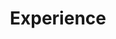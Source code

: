 ---
# An instance of the Experience widget.
# Documentation: https://wowchemy.com/docs/page-builder/
widget: experience

# This file represents a page section.
headless: true

# Order that this section appears on the page.
weight: 40

title: Experience
subtitle:

# Date format for experience
#   Refer to https://wowchemy.com/docs/customization/#date-format
date_format: Jan 2006

# Experiences.
#   Add/remove as many `experience` items below as you like.
#   Required fields are `title`, `company`, and `date_start`.
#   Leave `date_end` empty if it's your current employer.
#   Begin multi-line descriptions with YAML's `|2-` multi-line prefix.

experience:

  - title: Research Consultant
    company: Center for Open Science
    company_url: ''
    location: USA
    date_start: '2021-05-01'
    date_end: ''
    description: |2-
        Research Consultant on the SCORE Project

  - title: Research Assistant
    company: University Duisburg-Essen
    company_url: ''
    location: Germany
    date_start: '2020-11-01'
    date_end: '2021-02-01'
    description: |2-
        Responsibilities included:
        
        * Project Planning
        * Experiment Implementation
        * Data Analysis
        
  - title: Research Intern
    company: Technical University Dortmund
    company_url: ''
    location: Germany
    date_start: '2020-02-01'
    date_end: '2020-05-01'
    description: Research Internship in Social, Organizational and Work Psychology

  - title: Research Intern
    company: University Duisburg-Essen
    company_url: ''
    location: Germany
    date_start: '2019-06-01'
    date_end: '2019-09-01'
    description: Research Internship in Social Psychology

---